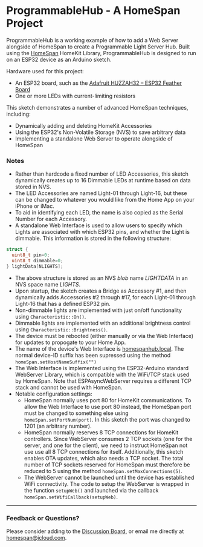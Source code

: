 # ProgrammableHub - A HomeSpan Project

ProgrammableHub is a working example of how to add a Web Server alongside of HomeSpan to create a Programmable Light Server Hub.  Built using the [HomeSpan](https://github.com/HomeSpan/HomeSpan) HomeKit Library, ProgrammableHub is designed to run on an ESP32 device as an Arduino sketch.  

Hardware used for this project:

* An ESP32 board, such as the [Adafruit HUZZAH32 – ESP32 Feather Board](https://www.adafruit.com/product/3405)
* One or more LEDs with current-limiting resistors

This sketch demonstrates a number of advanced HomeSpan techniques, including:

* Dynamically adding and deleting HomeKit Accessories
* Using the ESP32's Non-Volatile Storage (NVS) to save arbitrary data
* Implementing a standalone Web Server to operate alongside of HomeSpan

### Notes

* Rather than hardcode a fixed number of LED Accessories, this sketch dynamically creates up to 16 Dimmable LEDs at runtime based on data stored in NVS.
* The LED Accessories are named Light-01 through Light-16, but these can be changed to whatever you would like from the Home App on your iPhone or iMac.
* To aid in identifying each LED, the name is also copied as the Serial Number for each Accessory.
* A standalone Web Interface is used to allow users to specify which Lights are associated with which ESP32 pins, and whether the Light is dimmable.  This information is stored in the following structure:

```C++
struct {
  uint8_t pin=0;
  uint8_t dimmable=0;
} lightData[NLIGHTS];
```

* The above structure is stored as an NVS *blob* name *LIGHTDATA* in an NVS space name *LIGHTS*.
* Upon startup, the sketch creates a Bridge as Accessory #1, and then dynamically adds Accessories #2 through #17, for each Light-01 through Light-16 that has a defined ESP32 pin.
* Non-dimmable lights are implemented with just on/off functionality using `Characteristic::On()`.
* Dimmable lights are implemented with an additional brightness control using `Characteristic::Brightness()`.
* The device must be rebooted (either manually or via the Web Interface) for updates to propogate to your Home App.
* The name of the device's Web Interface is [homespanhub.local](http://homespanhub.local).  The normal device-ID suffix has been supressed using the method `homeSpan.setHostNameSuffix("")`
* The Web Interface is implemented using the ESP32-Arduino standard WebServer Library, which is compatible with the WiFi/TCP stack used by HomeSpan.  Note that ESPAsyncWebServer requires a different TCP stack and cannot be used with HomeSpan.
* Notable configuration settings:
  * HomeSpan normally uses port 80 for HomeKit communications.  To allow the Web Interface to use port 80 instead, the HomeSpan port must be changed to something else using `homeSpan.setPortNum(port)`.  In this sketch the port was changed to 1201 (an arbitrary number).
  * HomeSpan normally reserves 8 TCP connections for HomeKit controllers.  Since WebServer consumes 2 TCP sockets (one for the server, and one for the client), we need to instruct HomeSpan not use use all 8 TCP connections for itself.  Additionally, this sketch enables OTA updates, which also needs a TCP socket.  The total number of TCP sockets reserved for HomeSpan must therefore be reduced to 5 using the method `homeSpan.setMaxConnections(5)`.
  * The WebServer cannot be launched until the device has established WiFi connectivity.  The code to setup the WebServer is wrapped in the function `setupWeb()` and launched via the callback `homeSpan.setWifiCallback(setupWeb)`.

---

### Feedback or Questions?

Please consider adding to the [Discussion Board](https://github.com/HomeSpan/HomeSpan/discussions), or email me directly at [homespan@icloud.com](mailto:homespan@icloud.com).




